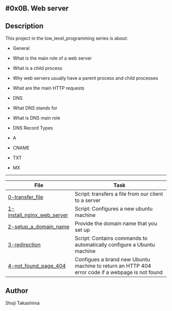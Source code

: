 #0x0B. Web server
---
## Description

This project in the low_level_programming series is about:

*  General

*  What is the main role of a web server

*  What is a child process

*  Why web servers usually have a parent process and child processes

*  What are the main HTTP requests

*  DNS

*  What DNS stands for

*  What is DNS main role

*  DNS Record Types

*  A

*  CNAME

*  TXT

*  MX

---
File|Task
---|---
[0-transfer_file ](./0-transfer_file ) | Script: transfers a file from our client to a server
[1-install_nginx_web_server ](./1-install_nginx_web_server ) | Script: Configures a new ubuntu machine
[2-setup_a_domain_name ](./2-setup_a_domain_name ) | Provide the domain name that you set up
[3-redirection ](./3-redirection ) | Script: Contains commands to automatically configure a Ubuntu machine
[4-not_found_page_404 ](./4-not_found_page_404 ) | Configues a brand new Ubuntu machine to return an HTTP 404 error code if a webpage is not found

## Author
 Shoji Takashima
